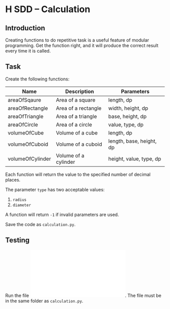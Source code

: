 # H SDD – Calculation

## Introduction

Creating functions to do repetitive task is a useful feature of modular programming.  Get the function right, and it will produce the correct result every time it is called.  

## Task

Create the following functions:

| Name             | Description          | Parameters |
| ----             | -----------          | ---------- |
| areaOfSqaure     | Area of a square     | length, dp |
| areaOfRectangle  | Area of a rectangle  | width, height, dp |
| areaOfTriangle   | Area of a triangle   | base, height, dp |
| areaOfCircle     | Area of a circle     | value, type, dp |
| volumeOfCube     | Volume of a cube     | length, dp |
| volumeOfCuboid   | Volume of a cuboid   | length, base, height, dp |
| volumeOfCylinder | Volume of a cylinder | height, value, type, dp |

Each function will return the value to the specified number of decimal places.

The parameter `type` has two acceptable values:

1. `radius`
2. `diameter`

A function will return `-1` if invalid parameters are used.

Save the code as `calculation.py`.


## Testing

Run the file ![Calculation-Test.py](Calculation-Test.py "Download file"). The file must be in the same folder as `calculation.py`.